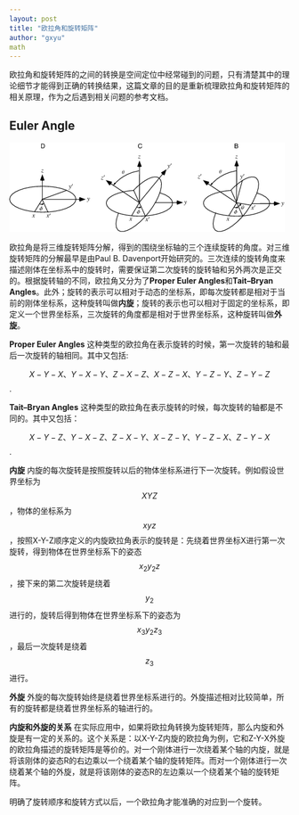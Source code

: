 ```yaml
---
layout: post
title: "欧拉角和旋转矩阵"
author: "gxyu"
math
---
```


欧拉角和旋转矩阵的之间的转换是空间定位中经常碰到的问题，只有清楚其中的理论细节才能得到正确的转换结果，这篇文章的目的是重新梳理欧拉角和旋转矩阵的相关原理，作为之后遇到相关问题的参考文档。


## Euler Angle
![](./../images/EulerAngles_600.gif)

欧拉角是将三维旋转矩阵分解，得到的围绕坐标轴的三个连续旋转的角度。对三维旋转矩阵的分解最早是由Paul B. Davenport开始研究的。三次连续的旋转角度来描述刚体在坐标系中的旋转时，需要保证第二次旋转的旋转轴和另外两次是正交的。根据旋转轴的不同，欧拉角又分为了**Proper Euler Angles**和**Tait–Bryan Angles**。此外；旋转的表示可以相对于动态的坐标系，即每次旋转都是相对于当前的刚体坐标系，这种旋转叫做**内旋**；旋转的表示也可以相对于固定的坐标系，即定义一个世界坐标系，三次旋转的角度都是相对于世界坐标系，这种旋转叫做**外旋**。

   **Proper Euler Angles**
   这种类型的欧拉角在表示旋转的时候，第一次旋转的轴和最后一次旋转的轴相同。其中又包括:

   $$X-Y-X、Y-X-Y、Z-X-Z、X-Z-X、Y-Z-Y、Z-Y-Z$$.

   **Tait–Bryan Angles**
   这种类型的欧拉角在表示旋转的时候，每次旋转的轴都是不同的。其中又包括：

   $$X-Y-Z、Y-X-Z、Z-X-Y、X-Z-Y、Y-Z-X、Z-Y-X$$.

   **内旋**
   内旋的每次旋转是按照旋转以后的物体坐标系进行下一次旋转。例如假设世界坐标为$$XYZ$$，物体的坐标系为$$xyz$$，按照X-Y-Z顺序定义的内旋欧拉角表示的旋转是：先绕着世界坐标X进行第一次旋转，得到物体在世界坐标系下的姿态$$x_2y_2z$$，接下来的第二次旋转是绕着$$y_2$$进行的，旋转后得到物体在世界坐标系下的姿态为$$x_3y_2z_3$$，最后一次旋转是绕着$$z_3$$进行。

   **外旋**
   外旋的每次旋转始终是绕着世界坐标系进行的。外旋描述相对比较简单，所有的旋转都是绕着世界坐标系的轴进行的。
   
   **内旋和外旋的关系**
   在实际应用中，如果将欧拉角转换为旋转矩阵，那么内旋和外旋是有一定的关系的。这个关系是：以X-Y-Z内旋的欧拉角为例，它和Z-Y-X外旋的欧拉角描述的旋转矩阵是等价的。对一个刚体进行一次绕着某个轴的内旋，就是将该刚体的姿态R的右边乘以一个绕着某个轴的旋转矩阵。而对一个刚体进行一次绕着某个轴的外旋，就是将该刚体的姿态R的左边乘以一个绕着某个轴的旋转矩阵。

明确了旋转顺序和旋转方式以后，一个欧拉角才能准确的对应到一个旋转。